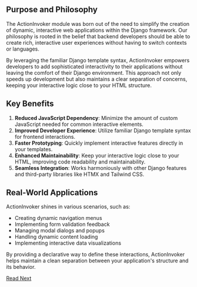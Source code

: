 ## Purpose and Philosophy

The ActionInvoker module was born out of the need to simplify the creation of dynamic, interactive web applications within the Django framework. Our philosophy is rooted in the belief that backend developers should be able to create rich, interactive user experiences without having to switch contexts or languages.

By leveraging the familiar Django template syntax, ActionInvoker empowers developers to add sophisticated interactivity to their applications without leaving the comfort of their Django environment. This approach not only speeds up development but also maintains a clear separation of concerns, keeping your interactive logic close to your HTML structure.

## Key Benefits

1. **Reduced JavaScript Dependency**: Minimize the amount of custom JavaScript needed for common interactive elements.
2. **Improved Developer Experience**: Utilize familiar Django template syntax for frontend interactions.
3. **Faster Prototyping**: Quickly implement interactive features directly in your templates.
4. **Enhanced Maintainability**: Keep your interactive logic close to your HTML, improving code readability and maintainability.
5. **Seamless Integration**: Works harmoniously with other Django features and third-party libraries like HTMX and Tailwind CSS.

## Real-World Applications

ActionInvoker shines in various scenarios, such as:

- Creating dynamic navigation menus
- Implementing form validation feedback
- Managing modal dialogs and popups
- Handling dynamic content loading
- Implementing interactive data visualizations

By providing a declarative way to define these interactions, ActionInvoker helps maintain a clean separation between your application's structure and its behavior.

[Read Next](../Usage)